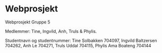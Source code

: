 # Webprosjekt
Webprosjekt Gruppe 5

Medlemmer:
Tine, Ingvild, Anh, Truls & Phylis.

Studentnavn og studentnummer:
Tine Solbakken 704097, 
Ingvild Baltzersen 704262, 
Anh Le 704271, 
Truls Uddal 704115, 
Phylis Ama Boateng 704144 
